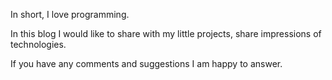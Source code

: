 In short, I love programming.

In this blog I would like to share with my little projects, share impressions of technologies.

If you have any comments and suggestions I am happy to answer.
